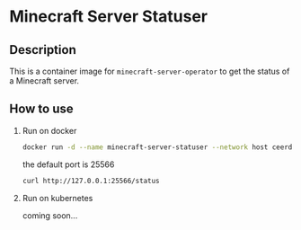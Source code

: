 # Minecraft Server Statuser

## Description
This is a container image for `minecraft-server-operator` to get the status of a Minecraft server.

## How to use
1. Run on docker

    ```bash
    docker run -d --name minecraft-server-statuser --network host ceerdecy/minecraft-server-statuser:1.0.0
    ```
   
    the default port is 25566
    ```bash
   curl http://127.0.0.1:25566/status
    ```

2. Run on kubernetes
   
   coming soon...




